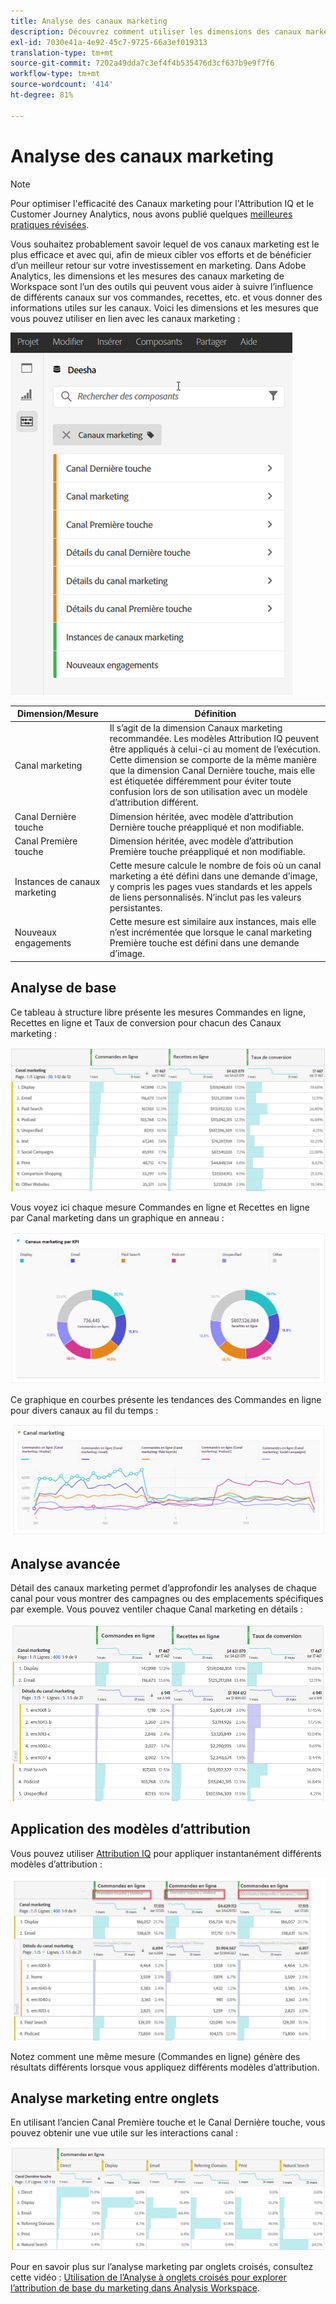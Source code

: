 ```yaml
---
title: Analyse des canaux marketing
description: Découvrez comment utiliser les dimensions des canaux marketing dans Workspace.
exl-id: 7030e41a-4e92-45c7-9725-66a3ef019313
translation-type: tm+mt
source-git-commit: 7202a49dda7c3ef4f4b535476d3cf637b9e9f7f6
workflow-type: tm+mt
source-wordcount: '414'
ht-degree: 81%

---
```


# Analyse des canaux marketing

>[!NOTE]
>
>Pour optimiser l&#39;efficacité des Canaux marketing pour l&#39;Attribution IQ et le Customer Journey Analytics, nous avons publié quelques [meilleures pratiques révisées](/help/components/c-marketing-channels/mchannel-best-practices.md).

Vous souhaitez probablement savoir lequel de vos canaux marketing est le plus efficace et avec qui, afin de mieux cibler vos efforts et de bénéficier d’un meilleur retour sur votre investissement en marketing. Dans Adobe Analytics, les dimensions et les mesures des canaux marketing de Workspace sont l’un des outils qui peuvent vous aider à suivre l’influence de différents canaux sur vos commandes, recettes, etc. et vous donner des informations utiles sur les canaux. Voici les dimensions et les mesures que vous pouvez utiliser en lien avec les canaux marketing :

![](assets/mc-dims.png)

| Dimension/Mesure | Définition |
| --- | --- |
| Canal marketing | Il s’agit de la dimension Canaux marketing recommandée. Les modèles Attribution IQ peuvent être appliqués à celui-ci au moment de l’exécution. Cette dimension se comporte de la même manière que la dimension Canal Dernière touche, mais elle est étiquetée différemment pour éviter toute confusion lors de son utilisation avec un modèle d’attribution différent. |
| Canal Dernière touche | Dimension héritée, avec modèle d’attribution Dernière touche préappliqué et non modifiable. |
| Canal Première touche | Dimension héritée, avec modèle d’attribution Première touche préappliqué et non modifiable. |
| Instances de canaux marketing | Cette mesure calcule le nombre de fois où un canal marketing a été défini dans une demande d’image, y compris les pages vues standards et les appels de liens personnalisés. N’inclut pas les valeurs persistantes. |
| Nouveaux engagements | Cette mesure est similaire aux instances, mais elle n’est incrémentée que lorsque le canal marketing Première touche est défini dans une demande d’image. |

## Analyse de base

Ce tableau à structure libre présente les mesures Commandes en ligne, Recettes en ligne et Taux de conversion pour chacun des Canaux marketing :

![](assets/mc-viz1.png)

Vous voyez ici chaque mesure Commandes en ligne et Recettes en ligne par Canal marketing dans un graphique en anneau :

![](assets/mc-viz2.png)

Ce graphique en courbes présente les tendances des Commandes en ligne pour divers canaux au fil du temps :

![](assets/mc-viz3.png)

## Analyse avancée

Détail des canaux marketing permet d’approfondir les analyses de chaque canal pour vous montrer des campagnes ou des emplacements spécifiques par exemple. Vous pouvez ventiler chaque Canal marketing en détails :

![](assets/mc-viz4.png)

## Application des modèles d’attribution

Vous pouvez utiliser [Attribution IQ](https://docs.adobe.com/content/help/fr-FR/analytics/analyze/analysis-workspace/panels/attribution.html) pour appliquer instantanément différents modèles d’attribution :

![](assets/mc-viz5.png)

Notez comment une même mesure (Commandes en ligne) génère des résultats différents lorsque vous appliquez différents modèles d’attribution.

## Analyse marketing entre onglets

En utilisant l’ancien Canal Première touche et le Canal Dernière touche, vous pouvez obtenir une vue utile sur les interactions canal :

![](assets/mc-viz6.png)

Pour en savoir plus sur l’analyse marketing par onglets croisés, consultez cette vidéo : [Utilisation de l’Analyse à onglets croisés pour explorer l’attribution de base du marketing dans Analysis Workspace](https://docs.adobe.com/content/help/en/analytics-learn/tutorials/analysis-workspace/attribution-iq/using-cross-tab-analysis-to-explore-basic-marketing-attribution-in-analysis-workspace.html).
